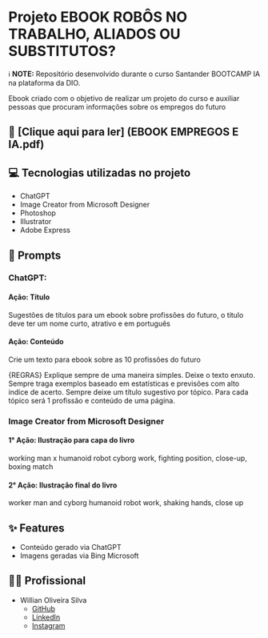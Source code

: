 # Projeto EBOOK ROBÔS NO TRABALHO, ALIADOS OU SUBSTITUTOS?

ℹ️ **NOTE:** Repositório desenvolvido durante o curso Santander BOOTCAMP IA na plataforma da DIO.

Ebook criado com o objetivo de realizar um projeto do curso e auxiliar pessoas que procuram informações sobre os empregos do futuro

## 📕 [Clique aqui para ler] (EBOOK EMPREGOS E IA.pdf)

## 💻 Tecnologias utilizadas no projeto
- ChatGPT
- Image Creator from Microsoft Designer 
- Photoshop
- Illustrator
- Adobe Express

## 🧠 Prompts

### ChatGPT:
#### Ação: Título
Sugestões de títulos para um ebook sobre profissões do futuro, o titulo deve ter um nome curto, atrativo e em português

#### Ação: Conteúdo
Crie um texto para ebook sobre as 10 profissões do futuro

{REGRAS} 
Explique sempre de uma maneira simples.
Deixe o texto enxuto.
Sempre traga exemplos baseado em estatísticas e previsões com alto indice de acerto.
Sempre deixe um título sugestivo por tópico.
Para cada tópico será 1 profissão e conteúdo de uma página.

###  Image Creator from Microsoft Designer 
#### 1° Ação: Ilustração para capa do livro
working man x humanoid robot cyborg work, fighting position, close-up, boxing match
#### 2° Ação: Ilustração final do livro
worker man and cyborg humanoid robot work, shaking hands, close up

## ✨ Features
- Conteúdo gerado via ChatGPT
- Imagens geradas via Bing Microsoft


## 👨‍💻 Profissional
- Willian Oliveira Silva
  - [GitHub](https://github.com/olians)
  - [LinkedIn](https://www.linkedin.com/in/willian-oliveira-silva-760684134/)
  - [Instagram](https://www.instagram.com/will_olivs/)

